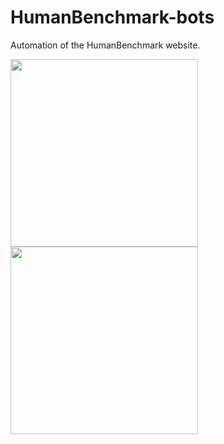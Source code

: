 # HumanBenchmark-bots
Automation of the HumanBenchmark website.

<img src="https://user-images.githubusercontent.com/75546186/189984720-4e6d88e1-e592-4ae7-b748-3f05443baec9.png" width="300"> <img src="https://user-images.githubusercontent.com/75546186/189987759-f6d0e9e6-dca3-46e7-92ef-2ad56be307d3.png" width="300">



